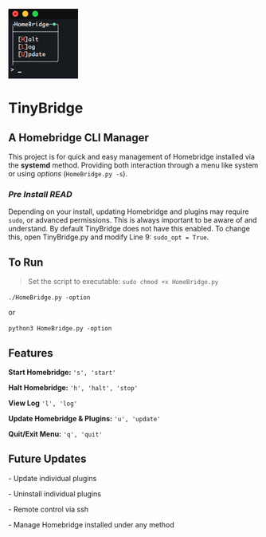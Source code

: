 ![Screenshot](https://raw.githubusercontent.com/PyDann/TinyBridge/master/Screenshot.png)

# TinyBridge
## A Homebridge CLI Manager
This project is for quick and easy management of Homebridge installed via the **systemd** method. Providing both interaction through a menu like system or using *options* (`HomeBridge.py -s`). 

### *Pre Install READ*
Depending on your install, updating Homebridge and plugins may require `sudo`, or advanced permissions. This is always important to be aware of and understand. By default TinyBridge does not have this enabled. To change this, open TinyBridge.py and modify Line 9: `sudo_opt = True`.


## To Run
>Set the script to executable: `sudo chmod +x HomeBridge.py`

`./HomeBridge.py -option`

or

`python3 HomeBridge.py -option`


## Features
**Start Homebridge:** `'s', 'start'`

**Halt Homebridge:** `'h', 'halt', 'stop'`

**View Log** `'l', 'log'`

**Update Homebridge & Plugins:** `'u', 'update'`

**Quit/Exit Menu:** `'q', 'quit'`


## Future Updates

\- Update individual plugins

\- Uninstall individual plugins

\- Remote control via ssh

\- Manage Homebridge installed under any method
